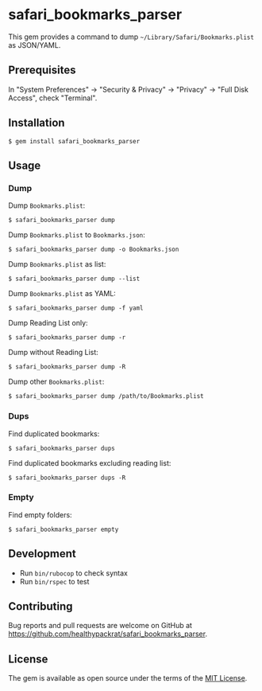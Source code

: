 # safari\_bookmarks\_parser

This gem provides a command to dump `~/Library/Safari/Bookmarks.plist` as JSON/YAML.

## Prerequisites

In "System Preferences" -> "Security & Privacy" -> "Privacy" -> "Full Disk Access", check "Terminal".

## Installation

```
$ gem install safari_bookmarks_parser
```

## Usage

### Dump

Dump `Bookmarks.plist`:

```
$ safari_bookmarks_parser dump
```

Dump `Bookmarks.plist` to `Bookmarks.json`:

```
$ safari_bookmarks_parser dump -o Bookmarks.json
```

Dump `Bookmarks.plist` as list:

```
$ safari_bookmarks_parser dump --list
```

Dump `Bookmarks.plist` as YAML:

```
$ safari_bookmarks_parser dump -f yaml
```

Dump Reading List only:

```
$ safari_bookmarks_parser dump -r
```

Dump without Reading List:

```
$ safari_bookmarks_parser dump -R
```

Dump other `Bookmarks.plist`:

```
$ safari_bookmarks_parser dump /path/to/Bookmarks.plist
```

### Dups

Find duplicated bookmarks:

```
$ safari_bookmarks_parser dups
```

Find duplicated bookmarks excluding reading list:

```
$ safari_bookmarks_parser dups -R
```

### Empty

Find empty folders:

```
$ safari_bookmarks_parser empty
```

## Development

  - Run `bin/rubocop` to check syntax
  - Run `bin/rspec` to test

## Contributing

Bug reports and pull requests are welcome on GitHub at <https://github.com/healthypackrat/safari_bookmarks_parser>.

## License

The gem is available as open source under the terms of the [MIT License](https://opensource.org/licenses/MIT).
